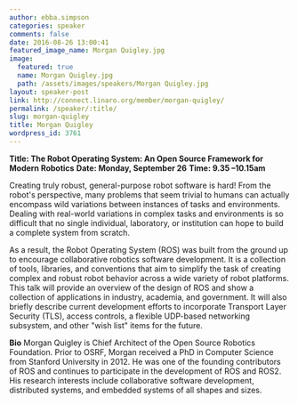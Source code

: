 ```yaml
---
author: ebba.simpson
categories: speaker
comments: false
date: 2016-08-26 13:00:41
featured_image_name: Morgan Quigley.jpg
image:
  featured: true
  name: Morgan Quigley.jpg
  path: /assets/images/speakers/Morgan Quigley.jpg
layout: speaker-post
link: http://connect.linaro.org/member/morgan-quigley/
permalink: /speaker/:title/
slug: morgan-quigley
title: Morgan Quigley
wordpress_id: 3761
---
```


**Title: The Robot Operating System: An Open Source Framework for Modern Robotics**
**Date: Monday, September 26**
**Time: 9.35 –10.15am**



Creating truly robust, general-purpose robot software is hard! From the robot's perspective, many problems that seem trivial to humans can actually encompass wild variations between instances of tasks and environments. Dealing with real-world variations in complex tasks and environments is so difficult that no single individual, laboratory, or institution can hope to build a complete system from scratch.

As a result, the Robot Operating System (ROS) was built from the ground up to encourage collaborative robotics software development. It is a collection of tools, libraries, and conventions that aim to simplify the task of creating complex and robust robot behavior across a wide variety of robot platforms. This talk will provide an overview of the design of ROS and show a collection of applications in industry, academia, and government. It will also briefly describe current development efforts to incorporate Transport Layer Security (TLS), access controls, a flexible UDP-based networking subsystem, and other "wish list" items for the future.



**Bio**
Morgan Quigley is Chief Architect of the Open Source Robotics Foundation. Prior to OSRF, Morgan received a PhD in Computer Science from Stanford University in 2012. He was one of the founding contributors of ROS and continues to participate in the development of ROS and ROS2. His research interests include collaborative software development, distributed systems, and embedded systems of all shapes and sizes.